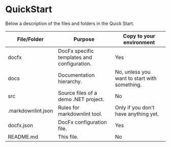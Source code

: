 # QuickStart

Below a description of the files and folders in the Quick Start.

| File/Folder | Purpose | Copy to your environment |
| --- | --- | --- |
| docfx | DocFx specific templates and configuration. | Yes |
| docs | Documentation hierarchy. | No, unless you want to start with something. |
| src | Source files of a demo .NET project. | No |
| .markdownlint.json | Rules for markdownlint tool. | Only if you don't have anything yet. |
| docfx.json | DocFx configuration file. | Yes |
| README.md | This file. | No |

